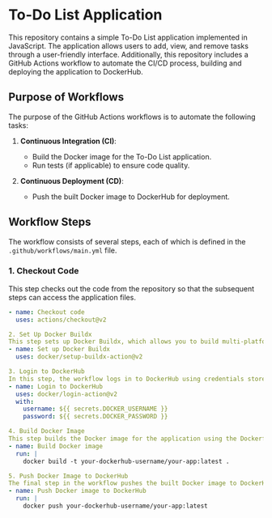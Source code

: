 # To-Do List Application

This repository contains a simple To-Do List application implemented in JavaScript. The application allows users to add, view, and remove tasks through a user-friendly interface. Additionally, this repository includes a GitHub Actions workflow to automate the CI/CD process, building and deploying the application to DockerHub.

## Purpose of Workflows

The purpose of the GitHub Actions workflows is to automate the following tasks:

1. **Continuous Integration (CI)**:
   - Build the Docker image for the To-Do List application.
   - Run tests (if applicable) to ensure code quality.

2. **Continuous Deployment (CD)**:
   - Push the built Docker image to DockerHub for deployment.

## Workflow Steps

The workflow consists of several steps, each of which is defined in the `.github/workflows/main.yml` file.

### 1. Checkout Code

This step checks out the code from the repository so that the subsequent steps can access the application files.

```yaml
- name: Checkout code
  uses: actions/checkout@v2

2. Set Up Docker Buildx
This step sets up Docker Buildx, which allows you to build multi-platform images.
- name: Set up Docker Buildx
  uses: docker/setup-buildx-action@v2

3. Login to DockerHub
In this step, the workflow logs in to DockerHub using credentials stored as GitHub Secrets to ensure secure access.
- name: Login to DockerHub
  uses: docker/login-action@v2
  with:
    username: ${{ secrets.DOCKER_USERNAME }}
    password: ${{ secrets.DOCKER_PASSWORD }}

4. Build Docker Image
This step builds the Docker image for the application using the Dockerfile present in the root directory.
- name: Build Docker image
  run: |
    docker build -t your-dockerhub-username/your-app:latest .

5. Push Docker Image to DockerHub
The final step in the workflow pushes the built Docker image to DockerHub, making it available for deployment.
- name: Push Docker image to DockerHub
  run: |
    docker push your-dockerhub-username/your-app:latest
